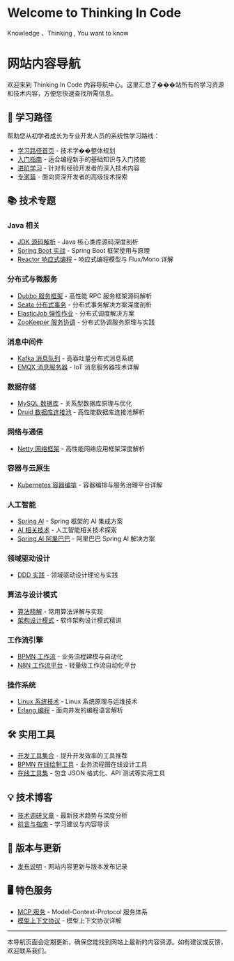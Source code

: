 # Welcome to Thinking In Code


Knowledge 、Thinking , You want to know

# 网站内容导航

欢迎来到 Thinking In Code 内容导航中心。这里汇总了���站所有的学习资源和技术内容，方便您快速查找所需信息。

## 🚀 学习路径

帮助您从初学者成长为专业开发人员的系统性学习路线：

- [学习路径首页](/zh/learning_paths/index.md) - 技术学��整体规划
- [入门指南](/zh/learning_paths/beginners_guide.md) - 适合编程新手的基础知识与入门技能
- [进阶学习](/zh/learning_paths/advanced_topics.md) - 针对有经验开发者的深入技术内容
- [专家篇](/zh/learning_paths/expert_level.md) - 面向资深开发者的高级技术探索

## 📚 技术专题

### Java 相关

- [JDK 源码解析](/zh/chapter_jdk/) - Java 核心类库源码深度剖析
- [Spring Boot 实战](/zh/chapter_springboot/) - Spring Boot 框架使用与原理
- [Reactor 响应式编程](/zh/chaptor_reactor/) - 响应式编程模型与 Flux/Mono 详解

### 分布式与微服务

- [Dubbo 服务框架](/zh/chapter_dubbo/) - 高性能 RPC 服务框架源码解析
- [Seata 分布式事务](/zh/chapter_seata/) - 分布式事务解决方案深度剖析
- [ElasticJob 弹性作业](/zh/chapter_elasticjob/) - 分布式调度解决方案
- [ZooKeeper 服务协调](/zh/chapter_zookeeper/) - 分布式协调服务原理与实践

### 消息中间件

- [Kafka 消息队列](/zh/chapter_kafka/) - 高吞吐量分布式消息系统
- [EMQX 消息服务器](/zh/chapter_emqx/) - IoT 消息服务器技术详解

### 数据存储

- [MySQL 数据库](/zh/chapter_mysql/) - 关系型数据库原理与优化
- [Druid 数据库连接池](/zh/chapter_druid/) - 高性能数据库连接池解析

### 网络与通信

- [Netty 网络框架](/zh/chapter_netty/) - 高性能网络应用框架深度解析

### 容器与云原生

- [Kubernetes 容器编排](/zh/chapter_kubernetes/) - 容器编排与服务治理平台详解

### 人工智能

- [Spring AI](/zh/chapter_spring_ai/) - Spring 框架的 AI 集成方案
- [AI 相关技术](/zh/chapter_ai/) - 人工智能相关技术探索
- [Spring AI 阿里巴巴](/zh/chapter_spring_ai_alibaba/) - 阿里巴巴 Spring AI 解决方案

### 领域驱动设计

- [DDD 实践](/zh/chapter_ddd/) - 领域驱动设计理论与实践

### 算法与设计模式

- [算法精解](/zh/chapter_algorithm/) - 常用算法详解与实现
- [架构设计模式](/zh/architecture/) - 软件架构设计模式精讲

### 工作流引擎

- [BPMN 工作流](/zh/chapter_bpmn/) - 业务流程建模与自动化
- [N8N 工作流平台](/zh/chapter_n8n/) - 轻量级工作流自动化平台

### 操作系统

- [Linux 系统技术](/zh/chapter_linux/) - Linux 系统原理与运维技术
- [Erlang 编程](/zh/chapter_erlang/) - 面向并发的编程语言解析

## 🛠️ 实用工具

- [开发工具集合](/zh/dev_tools/) - 提升开发效率的工具推荐
- [BPMN 在线绘制工具](/zh/bpmn_editor/) - 业务流程图在线设计工具
- [在线工具集](/zh/online_tools/) - 包含 JSON 格式化、API 测试等实用工具

## 💡 技术博客

- [技术调研文章](/zh/chapter_post/) - 最新技术趋势与深度分析
- [前言与指南](/zh/chapter_preface/) - 学习建议与内容导读

## 🔄 版本与更新

- [发布说明](/zh/release_note/) - 网站内容更新与版本发布记录

## 🖥️ 特色服务

- [MCP 服务](/zh/chapter_mcp_servers/) - Model-Context-Protocol 服务体系
- [模型上下文协议](/zh/chapter_modelcontextprotocol/) - 模型上下文协议详解

---

本导航页面会定期更新，确保您能找到网站上最新的内容资源。如有建议或反馈，欢迎联系我们。
